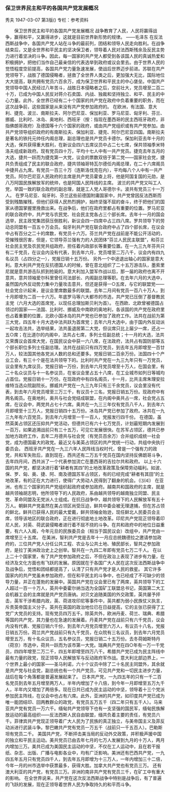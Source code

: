 ### 保卫世界民主和平的各国共产党发展概况
秀夫
1947-03-07
第3版()
专栏：参考资料

　　保卫世界民主和平的各国共产党发展概况
    战争教育了人民，人民将赢得战争，赢得和平，又赢得进步，这就是目前世界新形势的规律。
                                                    ——毛泽东
    在反法西斯战争中，各国共产党人站在斗争的最前列，团结和领导人民走向胜利。在战争结束后，又是全世界和平民主的坚决保卫者，领导着人民对法西斯残余及反民主势力进行着坚决的斗争。因此，每一国家的共产党人都受到各该国人民的真诚热爱和积极拥护，把他们当作自己最亲信的代表选举到政府或议会里去。由于世界人民的觉悟程度空前提高，各国共产党力量急速发展，使战后世界迈步前进。苏联在共产党领导下，战胜了德国侵略者，拯救了全世界人类之后，更加强大无比，国际地位大大提高，联共拥有党员六百余万，成为保卫世界和平民主的中心堡垒。中国共产党领导中国人民经过八年苦斗，战胜日本侵略者之后，空前壮大，党员增至二百二十万，已成为中国人民反对蒋介石卖国、内战、独裁和坚持独立、和平、民主的中心力量。此外，全世界已经有二十个国家的共产党在政府中负着重要的职务，而在这次战争前，这些国家是从来没有共产党参加政府的。
    在欧洲，有法国、意大利、捷克、波兰、南斯拉夫、阿尔巴尼亚、保加利亚、罗马尼亚、匈牙利、芬兰、挪威、比利时、冰岛、奥地利、西班牙（按：指现在墨西哥的民主西班牙政府，非指佛朗哥政府）及德国等十六个国家的政府，或由共产党组织或有共产党参加。由共产党领导组织政府的有南斯拉夫、保加利亚、捷克、阿尔巴尼亚四国。南斯拉夫是著名的铁托元帅任内阁总理，副总理也是共产党员卡德尔。保加利亚去年十月的大选，保共获得重大胜利，在新议会四六五席议员中占二七七席，保共领袖季米特洛夫组成新政府。现有党员四十万，平均十七人中有一共产党员。捷克去年五月的大选，捷共一跃而为捷克第一大党，议会的票数双倍于第二党——国家社会党，捷共负责组成了民主的联合政府，捷共领袖哥特瓦尔德任内阁总理，在二十六席阁员中捷共占九席。有党员一百三十万（连斯洛伐克在内），平均每八个人中有一共产党员。阿尔巴尼亚人民政府的主席是共产党员霍查上将，他是阿国复国的元勋，是八万阿国民族解放军的统帅，也是阿国人民阵线的主席。
    波兰的共产党又叫工人党，举国一致的联合政府的副总理，就是工人党人哥德尔卡。波共有党员三十一万人。
    在罗马尼亚、匈牙利、芬兰这些前德国附庸国家中，共产党曾因反法西斯而受到残酷摧残，但他们获得人民热烈拥护，始终坚强不屈的奋斗，终于把他们的国家从德国掌握里挽救出来。在战争后，他们在政府里都占有重要的位置。罗马尼亚的联合政府中，共产党与农民党、社会民主党各占三个部长席。去年十一月的国会选举，民主政党集团获压倒胜利，新议会四一四席中占三四八席。罗共领导下的劳动总同盟有一百五十万会员。匈牙利共产党在联合政府中占了四个部长席，在议会中占有百分之二十的席数，有党员十六万。芬兰共产党在战前是不能公开活动的，受摧残很厉害，但是，它领导芬兰强有力的人民团体“芬兰人民民主联盟”，和芬兰社会民主党及农民党共组政府，担任着内政部长等重要位置。在一九三九年芬共只有二千党员，在议会内没有代表，到去年六月，党员增至二万八千，议会内有四九名议员（占四分之一），党报日销十五万份。
    另外一个中途退出轴心的国家是意大利。意大利共产党在反抗德国人的时候，曾在意北组织了二十五万游击队，墨索里尼就是意共游击队抓到抢毙的。意大利加入盟军作战以后，那一届的政府也离不开意共，意共领袖爱尔科里曾任司法部长、内阁副总理等职。在去年六月的大选中，虽然国内外反动势力集中力量攻击意共，但还是获得一○五席，与它的联盟党——社会党合计起来，是议会里席数最多的联盟。去年二月间有党员一百八十万人，到十月即增为二百一十六万。年底罗马等六大都市的市选，共产党已压倒了基督教民主党（六月大选的首席党，以现任总理加斯贝利为首）。
    在西欧、北欧曾被德国占领过的国家——法国、比利时、挪威及中南欧的奥地利，各该国的共产党在政府里也占着重要的位置，北欧小国冰岛的共产党也已参加了政府工作。法共在战前为第三大党，四五年十月大选中法共跃为首席党；去年六月大选中，由于国内外反动派一起攻击法共，选举结果，法共虽退居第二大党，但议席只比上届少一席，还占一五○席；在比道尔的内阁中，法共占七席，多列士任副总统；十一月的大选，法共又荣膺议会首席大党，在国民议会中获一六八席，在法政府，法共占有国防部等五个部长职位多列士任副总理。法共在战前只有四万党员，到去年五月即增至一百廿万人，较法国其他各党派人数的总和还要多。党报日销二百余万份。法国四十个产业工会，有三十个是在法共领导下的。比利时共产党在一九三九年只有一万党员，议会里有九席议员，党报日销一万份，到去年六月党员增至十万人，在国会里，有二十名众议员与十一名参议员，在省议会里占五十八席，在工业城市如列日等城均占首位。党报日销十一万份。在现政府中有四名阁员，十一月，比共主席朱理安拉维特当选众院副院长。挪威共产党在一九三九年只有三千余党员，议会里没有代表，到去年六月党员增至三万三千，有议员十三名，党报日销五万份。现政府中有两名阁员。在奥地利，奥共与社会党结成联盟，在内阁中奥共占一席，社会党占五席，在议会中，两党共占七十六席。奥共在一九三三年仅有党员八千人，到去年六月即增至十三万人，党报日销四十五万份。冰岛共产党已参加了政府。冰共在一九三九年有六百党员，到去年六月增至一千一百人，党报发行四千份。
    在德国，虽然英美占领区还压抑共产党活动，但德共已有六十七万党员，计划最短期内发展到一百万，如果追溯战前只有三十五万，可见它发展很快。在苏军占领区，德共已参加地方政府工作，去年二月德共与社会党（有党员百余万）合并组织成统一社会党，成为德国最大的政党。最近又与美英占领区的共产党统一行动，共组中央执行委员会。
    西班牙共产党在一九三六年人民阵线当权时代，曾是一个强有力的政党，共和军失败后，直到现在，西共还有二万五千党员在国内坚持反佛朗哥斗争，去年四月间，西共派了一个代表参加流亡在墨西哥的吉拉尔共和政府。
    以上十六国的共产党，都坚决进行着“耕者有其四”的土地改革政策及保障劳动福利。如波、保、罗、匈、奥、捷、阿、南及德国苏军占领区，有的已经完成“耕者有其田”的土地改革，有的正在大力进行，使得广大劳动人民得到了翻身的机会。（⑶⑷）
    在亚洲，也有三个国家的共产党组织起政府或参加政府。越南共和国政府的主席，就是越共领袖胡志明，他所领导下的人民政府，系由越共领导的越南独立同盟、民主党、革命同盟及无党派人士组成。在抗日战争中，越共领导下的人民解放军有五十万人。朝鲜共产党虽然在美占领区尚受压迫，鲜共中委会被无理逮捕，但在苏占领的鲜北，鲜共已获得人民的最大爱戴，鲜共领袖金贻逊，现任鲜北人民委员会主席，领导该地区的联合政府，正在进行彻底地土地改革。印尼共产党现正领导着印尼人民，对英、荷武装侵略者进行着不屈不挠的斗争。在共和政府中的地位日益重要，有六人入阁，今年元旦的民族委员会（相当于国民议会）改组中，共产党由一席增至三十五席。
    在美洲，智利共产党是去年十一月应总统魏德拉之邀请参加政府的，三位共产党人分任公共工程、农业与公共土地、殖民部长，智共之参加政府，是拉丁美洲政治史上之创举。智共在一九四二年即有党员七万二千人。
    在以上二十个国家里，有了共产党参加政府之后，不但在政治上表现了进步有力量，在经济及文化方面也有飞跃的发展。原因就在于各国广大人民在这次反法西斯战争中及战争后，觉悟和团结都提高了，认清了只有共产党才是人民的救星。
    其它许多国家内的共产党虽未参加政府，但在和平民主的斗争中，也已经成了不可缺少的领导力量，并正在蓬勃的发展中。英国共产党在议会里已有了两席，英共领导下的工人超过一百一十万人，英共中委霍尔纳当选为全国矿工联盟总书记，英国第二大工会机器工会的主席就是共产党员唐纳。对贝文追随美国的外交政策，英共屡予抨击，英军干涉希腊内政，英、荷进攻印尼等事件中，英共都为弱小民族仗义执言，斥责英帝国主义分子。英共在英国的政治地位已在日益提高，它的主张已获得了工党广大党员的支持。现有党员四万五千。除英共外，欧洲丹麦、荷兰、瑞典、希腊等国的共产党，其力量也在急速的发展着。丹麦共产党在战前只有六千党员，议会内没有代表、党报日销六千份，到去年六月党员增至六万人，有议员十八名，党报日销五万份。荷兰共产党战前只有九千党员，在众院有三名议员，到去年六月党员增至五万，有十名众议员，五名参议员，党报日销二十五万份。去冬荷姆斯特丹（荷京）市选中，荷共一跃而为该市第一大党。瑞典共产党在四○年有一万一千党员，四四年增至二万二千，四五年即增至四万八千。希腊共产党已成为民主阵线中最有力量的政党，现正领导人民解放军与反动政府军作战。意大利北部边界上，一个世界上最小的国家——圣马利诺，六十个议员中除了二十名民主同盟外，其余就是共产党与社会党，副总统也有一个共产党员，可见共产党和一切民主进步力量，战后在每个角落都是普遍发展起来了。
    日本共产党，一九四五年的只有一千二百名党员到去年五月增至两万人，半年内增加了十八倍，到今年一月即增至五万九千人，半年内又增加了两倍多。现在日共已成为民主运动的中坚，领导着十三个党派参加民主阵线，在议会中也占有六席。此外，亚洲的共产党，如印度共产党已成为唯一能团结印、回两教群众的政党，有党员五万五千（四二年只有五千人）。马来亚共产党有党员一万六千。缅甸共产党领导下也有一支坚强的国民军，缅甸民族解放运动的最高组织——反法西斯人民自由联盟，缅共负着主要的责任，有党员六千。菲律宾共产党现正领导着广大人民为了民族的真正独立，与美帝国主义及菲反动派进行武装斗争。黎巴嫩共产党有党员一万五千（战前只一千五百人）。巴勒斯坦有党员二千。
    美国共产党，不断抨击美当局的反动外交政策，并积极声援中国的独立和平民主运动。美共党员已由去年七月的七万人发展到九月的十万人，两月内增加三万。美共已成为美国民主运动的中坚，不仅在工人运动中，且在若干报纸、杂志、出版、广播与电影各业中，均有广泛影响。美洲还有巴西共产党，一九四五年五月只有党员四千人，到去年五月即增为十三万人，一年内增加三十二倍，今年一月的州市选举中获票最多，获得大胜。加拿大共产党也有党员三万。
    还有澳大利亚的共产党，有党员三万。非洲的南非共产党有党员三千，在矿工中有重大的影响。
    在全世界说来，共产党在这次反法西斯战争中特别是战争后，有了普遍的飞跃的发展，现在正领导着世界人民为争取持久的和平而斗争。
